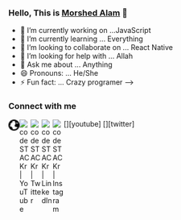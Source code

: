 ### Hello, This is [Morshed Alam](https://morshed-fb993.web.app/) 👋


- 🔭 I’m currently working on ...JavaScript
- 🌱 I’m currently learning ... Everything
- 👯 I’m looking to collaborate on ... React Native
- 🤔 I’m looking for help with ... Allah
- 💬 Ask me about ... Anything
- 😄 Pronouns: ... He/She
- ⚡ Fun fact: ... Crazy programer
-->


### Connect with me

[<img align="left" alt="codeSTACKr.com" width="22px" src="https://raw.githubusercontent.com/iconic/open-iconic/master/svg/globe.svg" />](https://morshed-fb993.web.app/)
[<img align="left" alt="codeSTACKr | YouTube" width="22px" src="https://cdn.jsdelivr.net/npm/simple-icons@v3/icons/youtube.svg" />][youtube]
[<img align="left" alt="codeSTACKr | Twitter" width="22px" src="https://cdn.jsdelivr.net/npm/simple-icons@v3/icons/twitter.svg" />][twitter]
[<img align="left" alt="codeSTACKr | LinkedIn" width="22px" src="https://cdn.jsdelivr.net/npm/simple-icons@v3/icons/linkedin.svg" />](https://www.linkedin.com/in/themorsehed/)
[<img align="left" alt="codeSTACKr | Instagram" width="22px" src="https://cdn.jsdelivr.net/npm/simple-icons@v3/icons/instagram.svg" />](https://www.instagram.com/themorshedinsta/)



